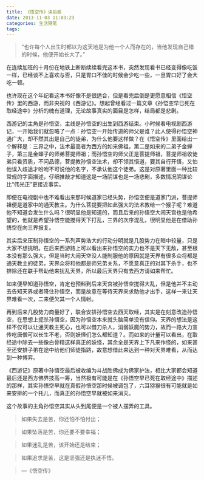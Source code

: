 ```yaml
---
title: 《悟空传》读后感
date: 2013-11-03 11:03:23
categories: 生活随笔
tags:
---
```


> “也许每个人出生时都以为这天地是为他一个人而存在的，当他发现自己错的时候，他便开始长大了。”
   
在连续加班的十月份在地铁上断断续续看完这本书，突然发现看书已经变得像吃饭一样，已经谈不上喜欢与否，只是胃口不佳的时候会少吃一些，一旦胃口好了会大吃一顿。

也许现在这个年纪看这本书好像不是很适合，但是看完后倒是更愿意相信《悟空传》里的西游，而非央视的《西游记》。想起曾经看过一篇文章《孙悟空早已死在取经途中》分析的魄有道理，无论故事真实的面目是怎样，结局都是悲剧。

西游记的主角是孙悟空，主线是孙悟空的出生到西游结束。小时候看电视剧西游记，一开始我们就忽略了一点：孙悟空一开始传道的师父是谁？此人使得孙悟空神通广大，却不然其出是自己的徒弟，为什么他要这样做？在《悟空传》里面给出一个解释是：三界之中，法术最高者为西方的如来佛祖，第二是如来的二弟子金蝉子，第三是金蝉子的师弟菩提师祖；而孙悟空的师父正是菩提师祖，菩提师祖收徒弟只看资质，不问品德，菩提教孙悟空法术，却不领其悟道，要其自行开悟，又怕他误入歧途才吩咐不可说他的名字，不承认他这个徒弟。这是对原著里面一种比较常规的字面描述，仔细推敲才知道这是一场阴谋也是一场悲剧，多数情况阴谋论比“伟光正”更接近事实。

即便在电视剧中也不难看出来那时候道家已经失势，孙悟空便是道家门派，菩提师祖便是道家中的通天教主。为什么菩提要把如此强大的法术教给一个猴子呢？难道他不知道会发生什么吗？很明显他是知道的，而且后来的孙悟空大闹天宫也是他希望的，他就是希望孙悟空能搅得天下打乱，三界的次序混乱，很明显他是在借助孙悟空在向三界报复。

其实后来压制孙悟空的一系列声势浩大的行动分明就是几股势力在暗中较量，只是大家不想挑明。在后来西游路上可以看出来孙悟空的实力也不是天下无敌，甚至根本没有那么强大，但是当时大闹天空没人能制服他的原因就是天界有很多众将都是通天教主的徒弟，天界众将和他都是师兄弟关系，不愿意真正的对其下杀手，也不排除还在联手帮助他来扰乱天界，所以最后天界只有去西方请如来帮忙。

如来便早知道孙悟空，肯定也预料到后来天宫被孙悟空搅得大乱，但是他并不主动去告知天界或者降住孙悟空，而是故意在等待天界来求助他才出手，这样一来让天界难看一次，二来便欠其一个人情帐。

再到后来几股势力商量好了，联合安排孙悟空去西天取经，其实是在刻意改造孙悟空，在思想上扼杀孙悟空，因为孙悟空本来就头脑简单没有信仰。天界的想法是这样不仅可以让通天教主死心，也可以借刀杀人，消弱妖魔的势力，故而一路大力宣传吃唐僧可以长生不老，否则妖怪们怎么都知道？。而如来的计量可以看出，在取经途中除去一些像白骨精这样真正的妖怪，其余全是天界上下凡来作怪的，如来甚至还安排子弟在途中给他们师徒指路，故意想借此来达到一种对天界难看，从而达到一种博弈。

《西游记》原著中孙悟空最后被收编为斗战胜佛成为佛家护法，相比大家都会知道最后还是西方佛界技高一筹，当然极有可能是在《孙悟空早已死在取经途中》描述的那样，其实孙悟空早就在真假孙悟空那时候被调包了，六耳猕猴很有可能就是如来安排的一个托儿，而真正的孙悟空早就被如来消灭。

这个故事的主角孙悟空其实从头到尾便是一个被人摆弄的工具。

> 如果失去是苦，你还怕不怕付出；

> 如果坠落是苦，你还要不要幸福；

> 如果迷乱是苦，该开始还是结束；

> 如果追求是苦，这是坚强还是执迷不悟。

> —《悟空传》
